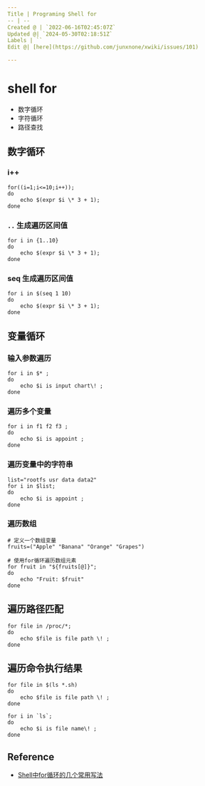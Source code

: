 ```yaml
---
Title | Programing Shell for
-- | --
Created @ | `2022-06-16T02:45:07Z`
Updated @| `2024-05-30T02:18:51Z`
Labels | ``
Edit @| [here](https://github.com/junxnone/xwiki/issues/101)

---
```

# shell for

- 数字循环
- 字符循环
- 路径查找


## 数字循环

### i++

```
for((i=1;i<=10;i++));
do 
    echo $(expr $i \* 3 + 1);
done
```

### `..` 生成遍历区间值

```
for i in {1..10}
do
    echo $(expr $i \* 3 + 1);
done
```

### seq 生成遍历区间值

```
for i in $(seq 1 10)
do 
    echo $(expr $i \* 3 + 1);
done
```

## 变量循环


### 输入参数遍历

```
for i in $* ;
do
    echo $i is input chart\! ;
done
```

### 遍历多个变量

```
for i in f1 f2 f3 ;
do
    echo $i is appoint ;
done
```

### 遍历变量中的字符串

```
list="rootfs usr data data2"
for i in $list;
do
    echo $i is appoint ;
done
```

### 遍历数组

```
# 定义一个数组变量
fruits=("Apple" "Banana" "Orange" "Grapes")

# 使用for循环遍历数组元素
for fruit in "${fruits[@]}"; 
do
    echo "Fruit: $fruit"
done
```


## 遍历路径匹配

```
for file in /proc/*;
do
    echo $file is file path \! ;
done
```

## 遍历命令执行结果

```
for file in $(ls *.sh)
do
    echo $file is file path \! ;
done
```

```
for i in `ls`;
do 
    echo $i is file name\! ;
done
```


## Reference
- [Shell中for循环的几个常用写法](https://blog.csdn.net/babyfish13/article/details/52981110)


